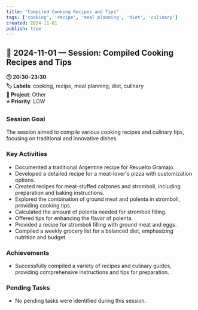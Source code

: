 ```yaml
---
title: "Compiled Cooking Recipes and Tips"
tags: ['cooking', 'recipe', 'meal planning', 'diet', 'culinary']
created: 2024-11-01
publish: true
---
```


## 📅 2024-11-01 — Session: Compiled Cooking Recipes and Tips

**🕒 20:30–23:30**  
**🏷️ Labels**: cooking, recipe, meal planning, diet, culinary  
**📂 Project**: Other  
**⭐ Priority**: LOW  


### Session Goal
The session aimed to compile various cooking recipes and culinary tips, focusing on traditional and innovative dishes.

### Key Activities
- Documented a traditional Argentine recipe for Revuelto Gramajo.
- Developed a detailed recipe for a meat-lover's pizza with customization options.
- Created recipes for meat-stuffed calzones and stromboli, including preparation and baking instructions.
- Explored the combination of ground meat and polenta in stromboli, providing cooking tips.
- Calculated the amount of polenta needed for stromboli filling.
- Offered tips for enhancing the flavor of polenta.
- Provided a recipe for stromboli filling with ground meat and eggs.
- Compiled a weekly grocery list for a balanced diet, emphasizing nutrition and budget.

### Achievements
- Successfully compiled a variety of recipes and culinary guides, providing comprehensive instructions and tips for preparation.

### Pending Tasks
- No pending tasks were identified during this session.
